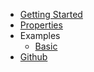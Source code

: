 * [Getting Started](getting-started)
* [Properties](properties)  
* Examples
    - [Basic](examples/basic)
* [Github](https://github.com/Perspective-Software/svelte-image-imgix)
